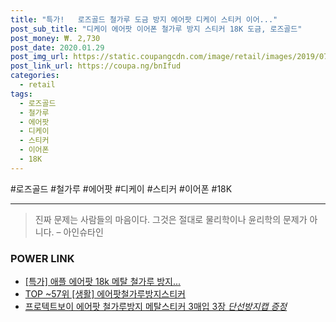 ```yaml
--- 
title: "특가!   로즈골드 철가루 도금 방지 에어팟 디케이 스티커 이어..." 
post_sub_title: "디케이 에어팟 이어폰 철가루 방지 스티커 18K 도금, 로즈골드" 
post_money: ₩. 2,730 
post_date: 2020.01.29 
post_img_url: https://static.coupangcdn.com/image/retail/images/2019/07/10/5/4/5ca85a1e-b847-4a05-bb70-6bbec5b53346.jpg 
post_link_url: https://coupa.ng/bnIfud 
categories: 
  - retail 
tags: 
  - 로즈골드 
  - 철가루 
  - 에어팟 
  - 디케이 
  - 스티커 
  - 이어폰 
  - 18K 
--- 
```

  #로즈골드 #철가루 #에어팟 #디케이 #스티커 #이어폰 #18K 
<hr> 

> 진짜 문제는 사람들의 마음이다. 그것은 절대로 물리학이나 윤리학의 문제가 아니다. – 아인슈타인 


### POWER LINK

* <a href="https://blog.naver.com/sakai111/221789598844" target="_blank">[특가] 애플 에어팟 18k 메탈 철가루 방지...</a>
* <a href="https://blog.naver.com/fasyy4321/221784194584" target="_blank"> TOP ~57위 [생활] 에어팟철가루방지스티커</a>
* <a href="https://blog.naver.com/fasyy4321/221791020051" target="_blank">프로텍트보이 에어팟 철가루방지 메탈스티커 3매입 3장 *단선방지캡 증정*</a>
